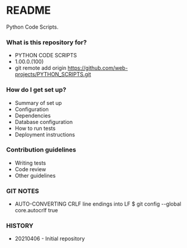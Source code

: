 # README #

Python Code Scripts.

### What is this repository for? ###

* PYTHON CODE SCRIPTS
* 1.00.0.(100)
* git remote add origin https://github.com/web-projects/PYTHON_SCRIPTS.git

### How do I get set up? ###

* Summary of set up
* Configuration
* Dependencies
* Database configuration
* How to run tests
* Deployment instructions

### Contribution guidelines ###

* Writing tests
* Code review
* Other guidelines

### GIT NOTES ###

*  AUTO-CONVERTING CRLF line endings into LF
   $ git config --global core.autocrlf true
   
### HISTORY ###

* 20210406 - Initial repository
